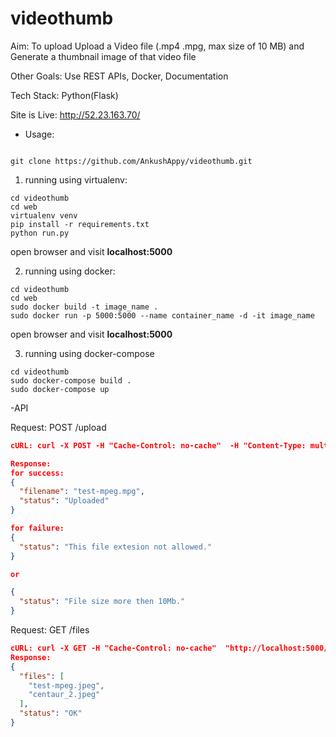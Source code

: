 # videothumb

Aim: To upload Upload a Video file (.mp4 .mpg, max size of 10 MB) and Generate a thumbnail image of that video file

Other Goals: Use REST APIs, Docker, Documentation

Tech Stack: Python(Flask)

Site is Live: http://52.23.163.70/
- Usage:
```buildoutcfg

git clone https://github.com/AnkushAppy/videothumb.git
```

1) running using virtualenv:

```buildoutcfg
cd videothumb
cd web
virtualenv venv
pip install -r requirements.txt
python run.py

```

open browser and visit **localhost:5000**

2) running using docker:
```buildoutcfg
cd videothumb
cd web
sudo docker build -t image_name .
sudo docker run -p 5000:5000 --name container_name -d -it image_name
```
open browser and visit **localhost:5000**
 
3) running using docker-compose
```buildoutcfg
cd videothumb
sudo docker-compose build .
sudo docker-compose up
```
-API

Request: POST /upload
```json
cURL: curl -X POST -H "Cache-Control: no-cache"  -H "Content-Type: multipart/form-data; boundary=----WebKitFormBoundary7MA4YWxkTrZu0gW" -F "file=@test-mpeg.mpg" "http://localhost:5000/upload"

Response:
for success:
{
  "filename": "test-mpeg.mpg",
  "status": "Uploaded"
}

for failure:
{
  "status": "This file extesion not allowed."
}

or 

{
  "status": "File size more then 10Mb."
}

```

Request: GET /files
```json
cURL: curl -X GET -H "Cache-Control: no-cache"  "http://localhost:5000/files"
Response:
{
  "files": [
    "test-mpeg.jpeg",
    "centaur_2.jpeg"
  ],
  "status": "OK"
}

```


 
